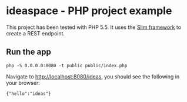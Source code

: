 # ideaspace - PHP project example
This project has been tested with PHP 5.5. It uses the [Slim framework](http://www.slimframework.com/) to create a REST endpoint.

## Run the app
    php -S 0.0.0.0:8080 -t public public/index.php

Navigate to [http://localhost:8080/ideas](http://localhost:8080/ideas), you should see the following in your browser:

    {"hello":"ideas"}
